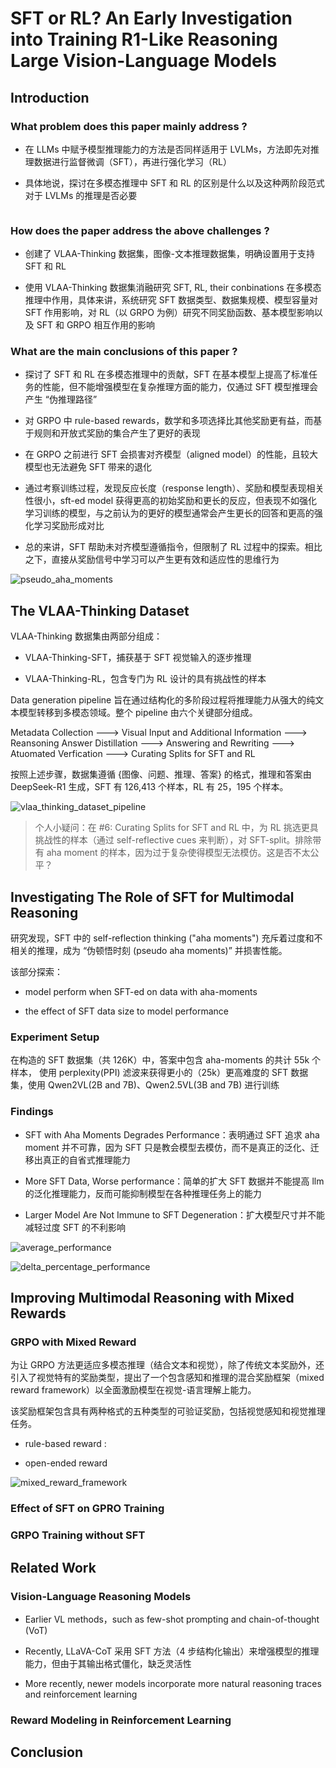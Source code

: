 # SFT or RL? An Early Investigation into Training R1-Like Reasoning Large Vision-Language Models

## Introduction

### What problem does this paper mainly address ?

- 在 LLMs 中赋予模型推理能力的方法是否同样适用于 LVLMs，方法即先对推理数据进行监督微调（SFT），再进行强化学习（RL）

- 具体地说，探讨在多模态推理中 SFT 和 RL 的区别是什么以及这种两阶段范式对于 LVLMs 的推理是否必要

![]()

### How does the paper address the above challenges ?

- 创建了 VLAA-Thinking 数据集，图像-文本推理数据集，明确设置用于支持 SFT 和 RL

- 使用 VLAA-Thinking 数据集消融研究 SFT, RL, their conbinations 在多模态推理中作用，具体来讲，系统研究 SFT 数据类型、数据集规模、模型容量对 SFT 作用影响，对 RL（以 GRPO 为例）研究不同奖励函数、基本模型影响以及 SFT 和 GRPO 相互作用的影响

### What are the main conclusions of this paper ?

- 探讨了 SFT 和 RL 在多模态推理中的贡献，SFT 在基本模型上提高了标准任务的性能，但不能增强模型在复杂推理方面的能力，仅通过 SFT 模型推理会产生 “伪推理路径”

- 对 GRPO 中 rule-based rewards，数学和多项选择比其他奖励更有益，而基于规则和开放式奖励的集合产生了更好的表现

- 在 GRPO 之前进行 SFT 会损害对齐模型（aligned model）的性能，且较大模型也无法避免 SFT 带来的退化

- 通过考察训练过程，发现反应长度（response length）、奖励和模型表现相关性很小，sft-ed model 获得更高的初始奖励和更长的反应，但表现不如强化学习训练的模型，与之前认为的更好的模型通常会产生更长的回答和更高的强化学习奖励形成对比

- 总的来讲，SFT 帮助未对齐模型遵循指令，但限制了 RL 过程中的探索。相比之下，直接从奖励信号中学习可以产生更有效和适应性的思维行为

![pseudo_aha_moments](./pictures/pseudo_aha_moments.png)

## The VLAA-Thinking Dataset

VLAA-Thinking 数据集由两部分组成：

- VLAA-Thinking-SFT，捕获基于 SFT 视觉输入的逐步推理

- VLAA-Thinking-RL，包含专门为 RL 设计的具有挑战性的样本

Data generation pipeline 旨在通过结构化的多阶段过程将推理能力从强大的纯文本模型转移到多模态领域。整个 pipeline 由六个关键部分组成。

Metadata Collection ---> Visual Input and Additional Information ---> Reansoning Answer Distillation ---> Answering and Rewriting ---> Atuomated Verfication ---> Curating Splits for SFT and RL

按照上述步骤，数据集遵循 {图像、问题、推理、答案} 的格式，推理和答案由 DeepSeek-R1 生成，SFT 有 126,413 个样本，RL 有 25，195 个样本。

![vlaa_thinking_dataset_pipeline](./pictures/vlaa_thinking_dataset_pipeline.png)

> 个人小疑问：在 #6: Curating Splits for SFT and RL 中，为 RL 挑选更具挑战性的样本（通过 self-reflective cues 来判断），对 SFT-split。排除带有 aha moment 的样本，因为过于复杂使得模型无法模仿。这是否不太公平？

## Investigating The Role of SFT for Multimodal Reasoning

研究发现，SFT 中的 self-reflection thinking ("aha moments") 充斥着过度和不相关的推理，成为 “伪顿悟时刻 (pseudo aha moments)” 并损害性能。

该部分探索：

- model perform when SFT-ed on data with aha-moments

- the effect of SFT data size to model performance

### Experiment Setup

在构造的 SFT 数据集（共 126K）中，答案中包含 aha-moments 的共计 55k 个样本， 使用 perplexity(PPI) 滤波来获得更小的（25k）更高难度的 SFT 数据集，使用 Qwen2VL(2B and 7B)、Qwen2.5VL(3B and 7B) 进行训练

### Findings

- SFT with Aha Moments Degrades Performance：表明通过 SFT 追求 aha moment 并不可靠，因为 SFT 只是教会模型去模仿，而不是真正的泛化、迁移出真正的自省式推理能力

- More SFT Data, Worse performance：简单的扩大 SFT 数据并不能提高 llm 的泛化推理能力，反而可能抑制模型在各种推理任务上的能力

- Larger Model Are Not Immune to SFT Degeneration：扩大模型尺寸并不能减轻过度 SFT 的不利影响 

![average_performance](./pictures/average_performance.png)

![delta_percentage_performance](./pictures/delta_percentage_performance.png)

## Improving Multimodal Reasoning with Mixed Rewards

### GRPO with Mixed Reward

为让 GRPO 方法更适应多模态推理（结合文本和视觉），除了传统文本奖励外，还引入了视觉特有的奖励类型，提出了一个包含感知和推理的混合奖励框架（mixed reward framework）以全面激励模型在视觉-语言理解上能力。 

该奖励框架包含具有两种格式的五种类型的可验证奖励，包括视觉感知和视觉推理任务。

- rule-based reward : 

- open-ended reward

![mixed_reward_framework](./pictures/mixed_reward_framenwork.png)

### Effect of SFT on GPRO Training


### GRPO Training without SFT

### 

## Related Work

### Vision-Language Reasoning Models

- Earlier VL methods，such as few-shot prompting and chain-of-thought (VoT)

- Recently, LLaVA-CoT 采用 SFT 方法（4 步结构化输出）来增强模型的推理能力，但由于其输出格式僵化，缺乏灵活性

- More recently, newer models incorporate more natural reasoning traces and reinforcement learning

### Reward Modeling in Reinforcement Learning

## Conclusion




